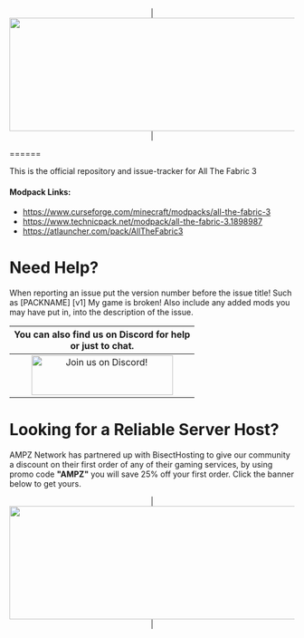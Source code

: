 <p align="center">
| <img src="https://www.bisecthosting.com/images/CF/All_The_Fabric_3/BH_ATFC3_Header.png" alt="Get your server today!"  width="1920" height="200"></a>|
</p>
======

This is the official repository and issue-tracker for All The Fabric 3
    
#### Modpack Links: 
+ https://www.curseforge.com/minecraft/modpacks/all-the-fabric-3
+ https://www.technicpack.net/modpack/all-the-fabric-3.1898987
+ https://atlauncher.com/pack/AllTheFabric3
  
Need Help?
======
When reporting an issue put the version number before the issue title! Such as [PACKNAME] [v1] My game is broken! Also include any added mods you may have put in, into the description of the issue. 
 

|You can also find us on Discord for help<br>or just to chat.|
|:------------:|
|<a href="https://discord.gg/enrpMDd"><img src="https://discord.com/assets/ff41b628a47ef3141164bfedb04fb220.png" alt="Join us on Discord!"  width="250" height="70"></a>|

Looking for a Reliable Server Host?
======
AMPZ Network has partnered up with BisectHosting to give our community a discount on their first order of any of their gaming services, by using promo code **"AMPZ"** you will save 25% off your first order. Click the banner below to get yours. 

<p align="center">
| <a href="https://bisecthosting.com/AMPZ"><img src="https://www.bisecthosting.com/images/CF/All_The_Fabric_3/BH_ATFC3_PromoCard.png" alt="Get your server today!"  width="1920" height="200"></a>|
</p>
